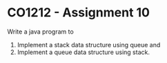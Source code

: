 # CO1212 - Assignment 10

Write a java program to

1) Implement a stack data structure using queue and
2) Implement a queue data structure using stack.


